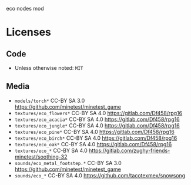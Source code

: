 
eco nodes mod

# Licenses

## Code

* Unless otherwise noted: `MIT`

## Media

* `models/torch*` CC-BY SA 3.0 https://github.com/minetest/minetest_game
* `textures/eco_flowers*` CC-BY SA 4.0 https://gitlab.com/Df458/rpg16
* `textures/eco_acacia*` CC-BY SA 4.0 https://gitlab.com/Df458/rpg16
* `textures/eco_jungle*` CC-BY SA 4.0 https://gitlab.com/Df458/rpg16
* `textures/eco_pine*` CC-BY SA 4.0 https://gitlab.com/Df458/rpg16
* `textures/eco_birch*` CC-BY SA 4.0 https://gitlab.com/Df458/rpg16
* `textures/eco_oak*` CC-BY SA 4.0 https://gitlab.com/Df458/rpg16
* `textures/eco_*` CC-BY SA 4.0 https://gitlab.com/zughy-friends-minetest/soothing-32
* `sounds/eco_metal_footstep.*` CC-BY SA 3.0 https://github.com/minetest/minetest_game
* `sounds/eco_*` CC-BY SA 4.0 https://github.com/tacotexmex/snowsong